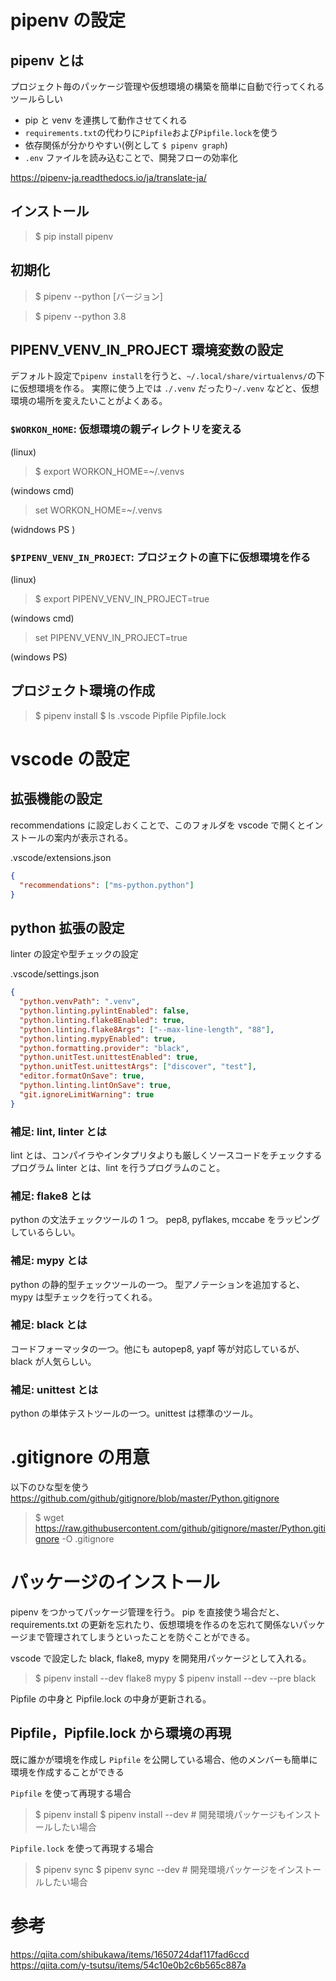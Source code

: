 # pipenv の設定

## pipenv とは

プロジェクト毎のパッケージ管理や仮想環境の構築を簡単に自動で行ってくれるツールらしい

- pip と venv を連携して動作させてくれる
- `requirements.txt`の代わりに`Pipfile`および`Pipfile.lock`を使う
- 依存関係が分かりやすい(例として `$ pipenv graph`)
- `.env` ファイルを読み込むことで、開発フローの効率化

https://pipenv-ja.readthedocs.io/ja/translate-ja/

## インストール

> \$ pip install pipenv

## 初期化

> \$ pipenv --python [バージョン]

> \$ pipenv --python 3.8

## PIPENV_VENV_IN_PROJECT 環境変数の設定

デフォルト設定で`pipenv install`を行うと、`~/.local/share/virtualenvs/`の下に仮想環境を作る。
実際に使う上では `./.venv` だったり`~/.venv` などと、仮想環境の場所を変えたいことがよくある。

### `$WORKON_HOME`: 仮想環境の親ディレクトリを変える

(linux)

> \$ export WORKON_HOME=~/.venvs

(windows cmd)

> set WORKON_HOME=~/.venvs

(widndows PS )

> [system.environment]: :SetEnvironmentVariable("WORKON_HOME","~/.venvs")

### `$PIPENV_VENV_IN_PROJECT`: プロジェクトの直下に仮想環境を作る

(linux)

> \$ export PIPENV_VENV_IN_PROJECT=true

(windows cmd)

> set PIPENV_VENV_IN_PROJECT=true

(windows PS)

> [system.environment]: :SetEnvironmentVariable("PIPENV_VENV_IN_PROJECT","true")

## プロジェクト環境の作成

> $ pipenv install
> $ ls
> .vscode
> Pipfile
> Pipfile.lock

# vscode の設定

## 拡張機能の設定

recommendations に設定しおくことで、このフォルダを vscode で開くとインストールの案内が表示される。

.vscode/extensions.json

```json
{
  "recommendations": ["ms-python.python"]
}
```

## python 拡張の設定

linter の設定や型チェックの設定

.vscode/settings.json

```json
{
  "python.venvPath": ".venv",
  "python.linting.pylintEnabled": false,
  "python.linting.flake8Enabled": true,
  "python.linting.flake8Args": ["--max-line-length", "88"],
  "python.linting.mypyEnabled": true,
  "python.formatting.provider": "black",
  "python.unitTest.unittestEnabled": true,
  "python.unitTest.unittestArgs": ["discover", "test"],
  "editor.formatOnSave": true,
  "python.linting.lintOnSave": true,
  "git.ignoreLimitWarning": true
}
```

### 補足: lint, linter とは

lint とは、コンパイラやインタプリタよりも厳しくソースコードをチェックするプログラム
linter とは、lint を行うプログラムのこと。

### 補足: flake8 とは

python の文法チェックツールの 1 つ。
pep8, pyflakes, mccabe をラッピングしているらしい。

### 補足: mypy とは

python の静的型チェックツールの一つ。
型アノテーションを追加すると、mypy は型チェックを行ってくれる。

### 補足: black とは

コードフォーマッタの一つ。他にも autopep8, yapf 等が対応しているが、black が人気らしい。

### 補足: unittest とは

python の単体テストツールの一つ。unittest は標準のツール。

# .gitignore の用意

以下のひな型を使う
https://github.com/github/gitignore/blob/master/Python.gitignore

> \$ wget https://raw.githubusercontent.com/github/gitignore/master/Python.gitignore -O .gitignore

# パッケージのインストール

pipenv をつかってパッケージ管理を行う。
pip を直接使う場合だと、requirements.txt の更新を忘れたり、仮想環境を作るのを忘れて関係ないパッケージまで管理されてしまうといったことを防ぐことができる。

vscode で設定した black, flake8, mypy を開発用パッケージとして入れる。

> $ pipenv install --dev flake8 mypy
> $ pipenv install --dev --pre black

Pipfile の中身と Pipfile.lock の中身が更新される。

## Pipfile，Pipfile.lock から環境の再現

既に誰かが環境を作成し `Pipfile` を公開している場合、他のメンバーも簡単に環境を作成することができる

`Pipfile` を使って再現する場合

> $ pipenv install
> $ pipenv install --dev # 開発環境パッケージもインストールしたい場合

`Pipfile.lock` を使って再現する場合

> $ pipenv sync
> $ pipenv sync --dev # 開発環境パッケージをインストールしたい場合

# 参考

https://qiita.com/shibukawa/items/1650724daf117fad6ccd
https://qiita.com/y-tsutsu/items/54c10e0b2c6b565c887a
